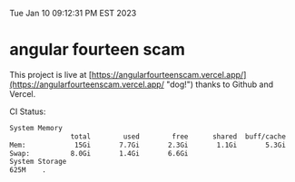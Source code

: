 Tue Jan 10 09:12:31 PM EST 2023

# angular fourteen scam


This project is live at [https://angularfourteenscam.vercel.app/](https://angularfourteenscam.vercel.app/ "dog!") thanks to Github and Vercel.

CI Status: 

```bash
System Memory
               total        used        free      shared  buff/cache   available
Mem:            15Gi       7.7Gi       2.3Gi       1.1Gi       5.3Gi       6.1Gi
Swap:          8.0Gi       1.4Gi       6.6Gi
System Storage
625M	.
```
